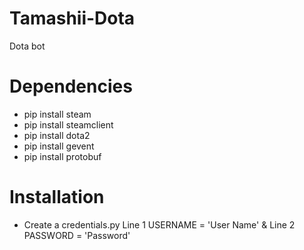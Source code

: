 # Tamashii-Dota
Dota bot

# Dependencies 
- pip install steam
- pip install steamclient
- pip install dota2
- pip install gevent
- pip install protobuf

# Installation 
- Create a credentials.py Line 1 USERNAME = 'User Name' & Line 2 PASSWORD = 'Password'